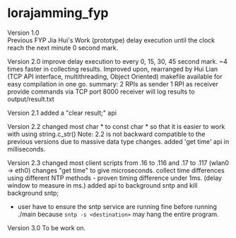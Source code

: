 # lorajamming_fyp

Version 1.0		
Previous FYP Jia Hui's Work (prototype)
delay execution until the clock reach the next minute 0 second mark.

Version 2.0
improve delay execution to every 0, 15, 30, 45 second mark.	~4 times faster in collecting results.
Improved upon, rearranged by Hui Lian  (TCP API interface, multithreading, Object Oriented)
makefile available for easy compilation in one go.
summary:
2 RPIs as sender
1 RPI as receiver
provide commands via TCP port 8000
receiver will log results to output/result.txt

Version 2.1
added a "clear result;" api

Version 2.2
changed most char * to const char * so that it is easier to work with using string.c_str()
Note: 2.2 is not backward compatible to the previous versions due to massive data type changes.
added 'get time' api in milliseconds.

Version 2.3
changed most client scripts from .16 to .116 and .17 to .117 (wlan0 -> eth0)
changes "get time" to give microseconds.
collect time differences using different NTP methods - proven timing difference under 1ms. (delay window to measure in ms.)
added api to background sntp and kill background sntp;
- user have to ensure the sntp service are running fine before running ./main because `sntp -s <destination>` may hang the entire program.

Version 3.0
To be work on.

